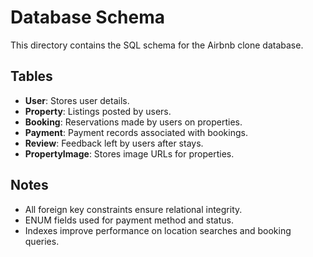 # Database Schema

This directory contains the SQL schema for the Airbnb clone database.

## Tables

- **User**: Stores user details.
- **Property**: Listings posted by users.
- **Booking**: Reservations made by users on properties.
- **Payment**: Payment records associated with bookings.
- **Review**: Feedback left by users after stays.
- **PropertyImage**: Stores image URLs for properties.

## Notes

- All foreign key constraints ensure relational integrity.
- ENUM fields used for payment method and status.
- Indexes improve performance on location searches and booking queries.
